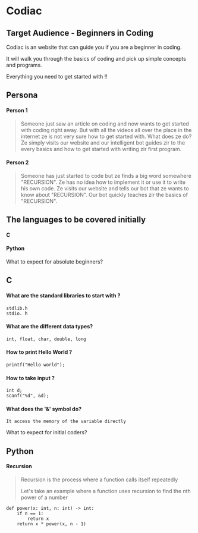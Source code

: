 # Codiac


## Target Audience - Beginners in Coding

Codiac is an website that can guide you if you are a beginner in coding.

It will walk you through the basics of coding and pick up simple concepts and programs.

Everything you need to get started with !!


## Persona

#### Person 1
> Someone just saw an article on coding and now wants to get started with coding right away.
> But with all the videos all over the place in the internet ze is not very sure how to get started with.
> What does ze do?
> Ze simply visits our website and our intelligent bot guides zir to the every basics and how to get started with writing zir first program.

#### Person 2

> Someone has just started to code but ze finds a big word somewhere "RECURSION". 
> Ze has no idea how to implement it or use it to write his own code.
> Ze visits our website and  tells our bot that ze wants to know about "RECURSION". 
> Our bot quickly teaches zir the basics of "RECURSION". 

## The languages to be covered initially

#### C
#### Python

What to expect for absolute beginners?

## C 

#### What are the standard libraries to start with ?

`stdlib.h`
<br>
`stdio. h`

#### What are the different data types?

`int, float, char, double, long`

#### How to print Hello World ?

`printf("Hello world");`

#### How to take input ?

`int d;`
<br>
`scanf("%d", &d);`

#### What does the '&' symbol do?

` It access the memory of the variable directly `

What to expect for initial coders?

## Python

#### Recursion

> Recursion is the process where a function calls itself repeatedly
> 
> Let's take an example where a function uses recursion to find the nth power of a number

```
def power(x: int, n: int) -> int:
    if n == 1:
        return x
    return x * power(x, n - 1)
``` 
  
